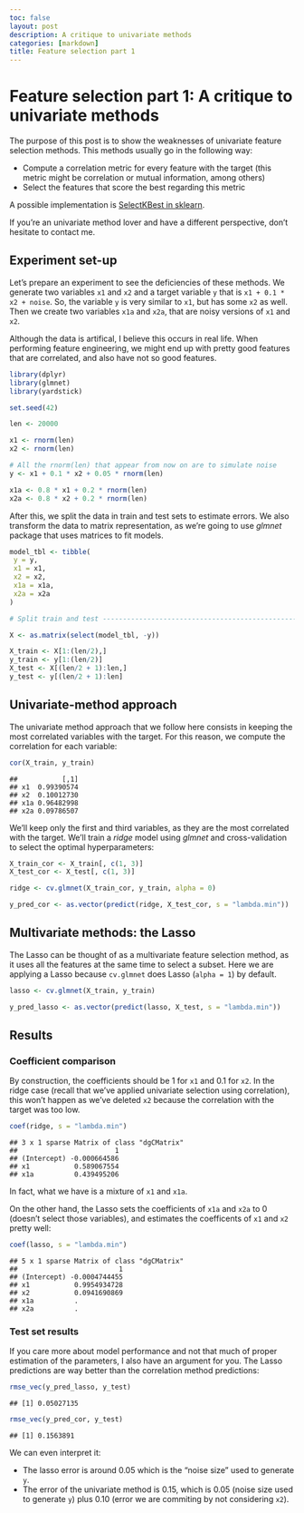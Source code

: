 ```yaml
---
toc: false
layout: post
description: A critique to univariate methods
categories: [markdown]
title: Feature selection part 1
---
```


# Feature selection part 1: A critique to univariate methods

The purpose of this post is to show the weaknesses of univariate feature
selection methods. This methods usually go in the following way:

  - Compute a correlation metric for every feature with the target (this
    metric might be correlation or mutual information, among others)
  - Select the features that score the best regarding this metric

A possible implementation is [SelectKBest in
sklearn](https://scikit-learn.org/stable/modules/generated/sklearn.feature_selection.SelectKBest.html).

If you’re an univariate method lover and have a different perspective,
don’t hesitate to contact me.

## Experiment set-up

Let’s prepare an experiment to see the deficiencies of these methods. We
generate two variables `x1` and `x2` and a target variable `y` that is
`x1 + 0.1 * x2 + noise`. So, the variable `y` is very similar to `x1`,
but has some `x2` as well. Then we create two variables `x1a` and `x2a`,
that are noisy versions of `x1` and `x2`.

Although the data is artifical, I believe this occurs in real life. When
performing feature engineering, we might end up with pretty good
features that are correlated, and also have not so good features.

``` r
library(dplyr)
library(glmnet)
library(yardstick)

set.seed(42)

len <- 20000

x1 <- rnorm(len)
x2 <- rnorm(len)

# All the rnorm(len) that appear from now on are to simulate noise
y <- x1 + 0.1 * x2 + 0.05 * rnorm(len)

x1a <- 0.8 * x1 + 0.2 * rnorm(len)
x2a <- 0.8 * x2 + 0.2 * rnorm(len)
```

After this, we split the data in train and test sets to estimate errors.
We also transform the data to matrix representation, as we’re going to
use *glmnet* package that uses matrices to fit models.

``` r
model_tbl <- tibble(
 y = y,
 x1 = x1,
 x2 = x2,
 x1a = x1a,
 x2a = x2a
)

# Split train and test ----------------------------------------------------

X <- as.matrix(select(model_tbl, -y))

X_train <- X[1:(len/2),]
y_train <- y[1:(len/2)]
X_test <- X[(len/2 + 1):len,]
y_test <- y[(len/2 + 1):len]
```

## Univariate-method approach

The univariate method approach that we follow here consists in keeping
the most correlated variables with the target. For this reason, we
compute the correlation for each variable:

``` r
cor(X_train, y_train)
```

    ##           [,1]
    ## x1  0.99390574
    ## x2  0.10012730
    ## x1a 0.96482998
    ## x2a 0.09786507

We’ll keep only the first and third variables, as they are the most
correlated with the target. We’ll train a *ridge* model using *glmnet*
and cross-validation to select the optimal hyperparameters:

``` r
X_train_cor <- X_train[, c(1, 3)]
X_test_cor <- X_test[, c(1, 3)]

ridge <- cv.glmnet(X_train_cor, y_train, alpha = 0)

y_pred_cor <- as.vector(predict(ridge, X_test_cor, s = "lambda.min"))
```

## Multivariate methods: the Lasso

The Lasso can be thought of as a multivariate feature selection method,
as it uses all the features at the same time to select a subset. Here we
are applying a Lasso because `cv.glmnet` does Lasso (`alpha = 1`) by
default.

``` r
lasso <- cv.glmnet(X_train, y_train)

y_pred_lasso <- as.vector(predict(lasso, X_test, s = "lambda.min"))
```

## Results

### Coefficient comparison

By construction, the coefficients should be 1 for `x1` and 0.1 for `x2`.
In the ridge case (recall that we’ve applied univariate selection using
correlation), this won’t happen as we’ve deleted `x2` because the
correlation with the target was too low.

``` r
coef(ridge, s = "lambda.min")
```

    ## 3 x 1 sparse Matrix of class "dgCMatrix"
    ##                        1
    ## (Intercept) -0.000664586
    ## x1           0.589067554
    ## x1a          0.439495206

In fact, what we have is a mixture of `x1` and `x1a`.

On the other hand, the Lasso sets the coefficients of `x1a` and `x2a` to
0 (doesn’t select those variables), and estimates the coefficents of
`x1` and `x2` pretty well:

``` r
coef(lasso, s = "lambda.min")
```

    ## 5 x 1 sparse Matrix of class "dgCMatrix"
    ##                         1
    ## (Intercept) -0.0004744455
    ## x1           0.9954934728
    ## x2           0.0941690869
    ## x1a          .           
    ## x2a          .

### Test set results

If you care more about model performance and not that much of proper
estimation of the parameters, I also have an argument for you. The Lasso
predictions are way better than the correlation method predictions:

``` r
rmse_vec(y_pred_lasso, y_test)
```

    ## [1] 0.05027135

``` r
rmse_vec(y_pred_cor, y_test)
```

    ## [1] 0.1563891

We can even interpret it:

  - The lasso error is around 0.05 which is the “noise size” used to
    generate `y`.
  - The error of the univariate method is 0.15, which is 0.05 (noise
    size used to generate `y`) plus 0.10 (error we are commiting by not
    considering `x2`).
